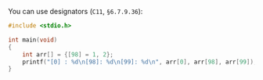 You can use designators (`C11`, `§6.7.9.36`):

```c
#include <stdio.h>

int main(void)
{
    int arr[] = {[98] = 1, 2};
    printf("[0] : %d\n[98]: %d\n[99]: %d\n", arr[0], arr[98], arr[99]);
}
```

